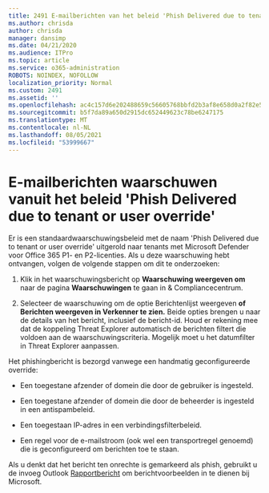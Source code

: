 ```yaml
---
title: 2491 E-mailberichten van het beleid 'Phish Delivered due to tenant or user override'
ms.author: chrisda
author: chrisda
manager: dansimp
ms.date: 04/21/2020
ms.audience: ITPro
ms.topic: article
ms.service: o365-administration
ROBOTS: NOINDEX, NOFOLLOW
localization_priority: Normal
ms.custom: 2491
ms.assetid: ''
ms.openlocfilehash: ac4c157d6e202488659c56605768bbfd2b3af8e658d0a2f82e529fdac6763fa9
ms.sourcegitcommit: b5f7da89a650d2915dc652449623c78be6247175
ms.translationtype: MT
ms.contentlocale: nl-NL
ms.lasthandoff: 08/05/2021
ms.locfileid: "53999667"
---
```

# <a name="alert-email-messages-from-the-phish-delivered-due-to-tenant-or-user-override-policy"></a>E-mailberichten waarschuwen vanuit het beleid 'Phish Delivered due to tenant or user override'

Er is een standaardwaarschuwingsbeleid met de naam 'Phish Delivered due to tenant or user override' uitgerold naar tenants met Microsoft Defender voor Office 365 P1- en P2-licenties. Als u deze waarschuwing hebt ontvangen, volgen de volgende stappen om dit te onderzoeken:

1. Klik in het waarschuwingsbericht op **Waarschuwing weergeven om** naar de pagina **Waarschuwingen** te gaan in & Compliancecentrum.

2. Selecteer de waarschuwing om de optie Berichtenlijst weergeven **of** **Berichten weergeven in Verkenner te zien.** Beide opties brengen u naar de details van het bericht, inclusief de bericht-id. Houd er rekening mee dat de koppeling Threat Explorer automatisch de berichten filtert die voldoen aan de waarschuwingscriteria. Mogelijk moet u het datumfilter in Threat Explorer aanpassen.

Het phishingbericht is bezorgd vanwege een handmatig geconfigureerde override:

- Een toegestane afzender of domein die door de gebruiker is ingesteld.

- Een toegestane afzender of domein die door de beheerder is ingesteld in een antispambeleid.

- Een toegestaan IP-adres in een verbindingsfilterbeleid.

- Een regel voor de e-mailstroom (ook wel een transportregel genoemd) die is geconfigureerd om berichten toe te staan.

Als u denkt dat het bericht ten onrechte is gemarkeerd als phish, gebruikt u de invoeg Outlook [Rapportbericht](https://support.office.com/article/b5caa9f1-cdf3-4443-af8c-ff724ea719d2) om berichtvoorbeelden in te dienen bij Microsoft.
